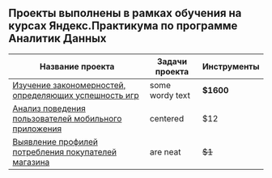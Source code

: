 ## Проекты выполнены в рамках обучения на курсах Яндекс.Практикума  по программе Аналитик Данных 
  
  

| Название проекта                                           | Задачи проекта   | Инструменты   |
|------------------------------------------------------------|------------------| --------------|
| [Изучение закономерностей, определяющих успешность игр][1] | some wordy text  |     **$1600** |
| [ Анализ поведения пользователей мобильного приложения][2]                                                          | centered         |         $12   |
| [ Выявление профилей потребления покупателей магазина][3]  | are neat         |        ~~$1~~ |
 
[1]:https://github.com/Ladry2010/Yandex_Practicum_projects/tree/Yandex_Practicum_projects/projects/games
[2]:https://github.com/Ladry2010/Yandex_Practicum_projects/tree/Yandex_Practicum_projects/projects/AB_test
[3]:https://github.com/Ladry2010/Yandex_Practicum_projects/tree/Yandex_Practicum_projects/projects/e-commerce
